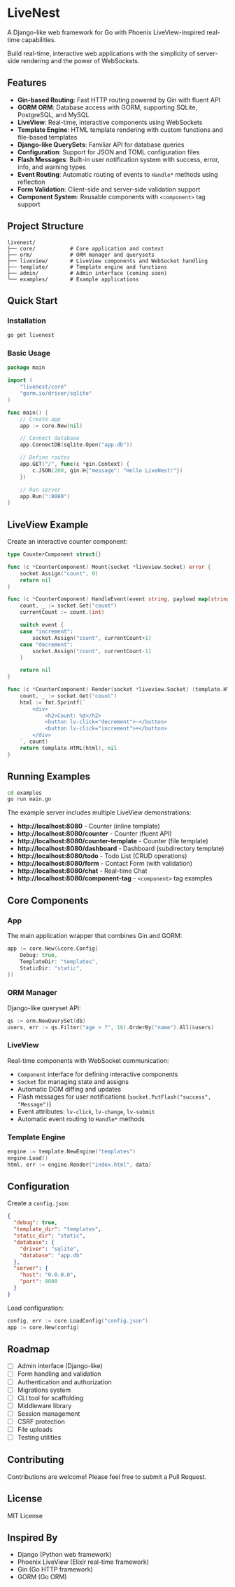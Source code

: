 # LiveNest

A Django-like web framework for Go with Phoenix LiveView-inspired real-time capabilities.

Build real-time, interactive web applications with the simplicity of server-side rendering and the power of WebSockets.

## Features

- **Gin-based Routing**: Fast HTTP routing powered by Gin with fluent API
- **GORM ORM**: Database access with GORM, supporting SQLite, PostgreSQL, and MySQL
- **LiveView**: Real-time, interactive components using WebSockets
- **Template Engine**: HTML template rendering with custom functions and file-based templates
- **Django-like QuerySets**: Familiar API for database queries
- **Configuration**: Support for JSON and TOML configuration files
- **Flash Messages**: Built-in user notification system with success, error, info, and warning types
- **Event Routing**: Automatic routing of events to `Handle*` methods using reflection
- **Form Validation**: Client-side and server-side validation support
- **Component System**: Reusable components with `<component>` tag support

## Project Structure

```
livenest/
├── core/           # Core application and context
├── orm/            # ORM manager and querysets
├── liveview/       # LiveView components and WebSocket handling
├── template/       # Template engine and functions
├── admin/          # Admin interface (coming soon)
└── examples/       # Example applications
```

## Quick Start

### Installation

```bash
go get livenest
```

### Basic Usage

```go
package main

import (
    "livenest/core"
    "gorm.io/driver/sqlite"
)

func main() {
    // Create app
    app := core.New(nil)

    // Connect database
    app.ConnectDB(sqlite.Open("app.db"))

    // Define routes
    app.GET("/", func(c *gin.Context) {
        c.JSON(200, gin.H{"message": "Hello LiveNest!"})
    })

    // Run server
    app.Run(":8080")
}
```

## LiveView Example

Create an interactive counter component:

```go
type CounterComponent struct{}

func (c *CounterComponent) Mount(socket *liveview.Socket) error {
    socket.Assign("count", 0)
    return nil
}

func (c *CounterComponent) HandleEvent(event string, payload map[string]interface{}, socket *liveview.Socket) error {
    count, _ := socket.Get("count")
    currentCount := count.(int)

    switch event {
    case "increment":
        socket.Assign("count", currentCount+1)
    case "decrement":
        socket.Assign("count", currentCount-1)
    }

    return nil
}

func (c *CounterComponent) Render(socket *liveview.Socket) (template.HTML, error) {
    count, _ := socket.Get("count")
    html := fmt.Sprintf(`
        <div>
            <h2>Count: %d</h2>
            <button lv-click="decrement">-</button>
            <button lv-click="increment">+</button>
        </div>
    `, count)
    return template.HTML(html), nil
}
```

## Running Examples

```bash
cd examples
go run main.go
```

The example server includes multiple LiveView demonstrations:

- **http://localhost:8080** - Counter (inline template)
- **http://localhost:8080/counter** - Counter (fluent API)
- **http://localhost:8080/counter-template** - Counter (file template)
- **http://localhost:8080/dashboard** - Dashboard (subdirectory template)
- **http://localhost:8080/todo** - Todo List (CRUD operations)
- **http://localhost:8080/form** - Contact Form (with validation)
- **http://localhost:8080/chat** - Real-time Chat
- **http://localhost:8080/component-tag** - `<component>` tag examples

## Core Components

### App

The main application wrapper that combines Gin and GORM:

```go
app := core.New(&core.Config{
    Debug: true,
    TemplateDir: "templates",
    StaticDir: "static",
})
```

### ORM Manager

Django-like queryset API:

```go
qs := orm.NewQuerySet(db)
users, err := qs.Filter("age > ?", 18).OrderBy("name").All(&users)
```

### LiveView

Real-time components with WebSocket communication:

- `Component` interface for defining interactive components
- `Socket` for managing state and assigns
- Automatic DOM diffing and updates
- Flash messages for user notifications (`socket.PutFlash("success", "Message")`)
- Event attributes: `lv-click`, `lv-change`, `lv-submit`
- Automatic event routing to `Handle*` methods

### Template Engine

```go
engine := template.NewEngine("templates")
engine.Load()
html, err := engine.Render("index.html", data)
```

## Configuration

Create a `config.json`:

```json
{
  "debug": true,
  "template_dir": "templates",
  "static_dir": "static",
  "database": {
    "driver": "sqlite",
    "database": "app.db"
  },
  "server": {
    "host": "0.0.0.0",
    "port": 8080
  }
}
```

Load configuration:

```go
config, err := core.LoadConfig("config.json")
app := core.New(config)
```

## Roadmap

- [ ] Admin interface (Django-like)
- [ ] Form handling and validation
- [ ] Authentication and authorization
- [ ] Migrations system
- [ ] CLI tool for scaffolding
- [ ] Middleware library
- [ ] Session management
- [ ] CSRF protection
- [ ] File uploads
- [ ] Testing utilities

## Contributing

Contributions are welcome! Please feel free to submit a Pull Request.

## License

MIT License

## Inspired By

- Django (Python web framework)
- Phoenix LiveView (Elixir real-time framework)
- Gin (Go HTTP framework)
- GORM (Go ORM)
